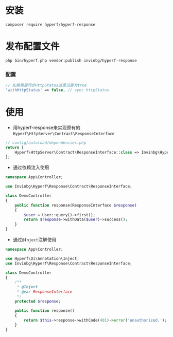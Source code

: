 # 安装

```composer require hyperf/hyperf-response```

# 发布配置文件
```php bin/hyperf.php vendor:publish invinbg/hyperf-response```

### 配置
```php
// 如果需要同步HttpStatus这里设置为true
'withHttpStatus' => false, // sync httpStatus
```

# 使用

- 用hyperf-response来实现原有的`Hyperf\HttpServer\Contract\ResponseInterface`
```php
// config/autoload/dependencies.php
return [
    Hyperf\HttpServer\Contract\ResponseInterface::class => Invinbg\Hyperf\Response\ResponseFactory::class,
];
```

- 通过依赖注入使用

```php
namespace App\Controller;

use Invinbg\Hyperf\Response\Contract\ResponseInterface;

class DemoController
{
    public function response(ResponseInterface $response)
    {
        $user = User::query()->first();
        return $response->withData($user)->success();
    }
}
```

- 通过`@Inject`注解使用

```php
namespace App\Controller;

use Hyperf\Di\Annotation\Inject;
use Invinbg\Hyperf\Response\Contract\ResponseInterface;

class DemoController
{
    /**
     * @Inject
     * @var ResponseInterface
     */
    protected $response;

    public function response()
    {
        return $this->response->withCode(401)->error('unauthorized.');
    }
}
```
